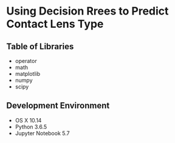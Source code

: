 # Using Decision Rrees to Predict Contact Lens Type
## Table of Libraries
- operator
- math
- matplotlib
- numpy
- scipy

## Development Environment
*  OS X 10.14
*  Python 3.6.5
*  Jupyter Notebook 5.7
